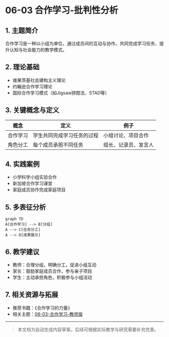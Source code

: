# 06-03 合作学习-批判性分析

## 1. 主题简介
合作学习是一种以小组为单位，通过成员间的互动与协作，共同完成学习任务、提升认知与社会能力的教学模式。

## 2. 理论基础
- 维果茨基社会建构主义理论
- 约翰逊合作学习理论
- 国际合作学习模式（如Jigsaw拼图法、STAD等）

## 3. 关键概念与定义
| 概念 | 定义 | 例子 |
|------|------|------|
| 合作学习 | 学生共同完成学习任务的过程 | 小组讨论、项目合作 |
| 角色分工 | 每个成员承担不同任务 | 组长、记录员、发言人 |

## 4. 实践案例
- 小学科学小组实验合作
- 新加坡合作学习课堂
- 家庭成员协作完成家庭项目

## 5. 多表征分析
```mermaid
graph TD
A[合作学习] --> B[分组]
A --> C[任务分工]
A --> D[成果展示]
```

## 6. 教学建议
- 教师：合理分组，明确分工，促进小组互动
- 家长：鼓励家庭成员合作，参与亲子项目
- 学生：主动承担角色，积极参与小组活动

## 7. 相关资源与拓展
- 推荐书籍：《合作学习的力量》
- 相关主题：[06-03-合作学习-教师版](../教师版/06-03-合作学习-教师版.md)

---

> 本文档为自动生成内容草案，后续可根据实际教学与研究需要补充完善。 